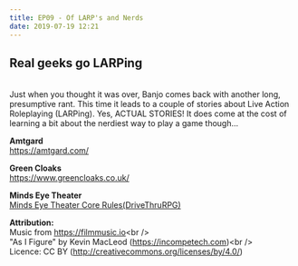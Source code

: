 ```yaml
---
title: EP09 - Of LARP's and Nerds
date: 2019-07-19 12:21
---
```


## Real geeks go LARPing

<br />
Just when you thought it was over, Banjo comes back with another long, presumptive rant.  This time it leads to a couple of stories about Live Action Roleplaying (LARPing).  Yes, ACTUAL STORIES!
It does come at the cost of learning a bit about the nerdiest way to play a game though...
 
<br />
<p><strong>Amtgard</strong><br>
<a href="https://amtgard.com/">https://amtgard.com/</a></p>
<p><strong>Green Cloaks</strong><br>
<a href="https://www.greencloaks.co.uk/">https://www.greencloaks.co.uk/</a></p>
<p><strong>Minds Eye Theater<br>
</strong><a href="https://www.drivethrurpg.com/product/2372/Minds-Eye-Theatre-Core-Rulebook">Minds Eye Theater Core Rules(DriveThruRPG)</a><br>
</p>
<p><strong>Attribution:<br>
</strong>Music from <a href="https://filmmusic.io">https://filmmusic.io</a>&lt;br /&gt;<br>
"As I Figure" by Kevin MacLeod (<a href="https://incompetech.com">https://incompetech.com</a>)&lt;br /&gt;<br>
Licence: CC BY (<a href="http://creativecommons.org/licenses/by/4.0/">http://creativecommons.org/licenses/by/4.0/</a>)</p>
<p><br></p>
